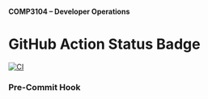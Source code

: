 #### COMP3104 – Developer Operations



# GitHub Action Status Badge
[![CI](https://github.com/FullStackJiung/COMP3104/actions/workflows/ci.yml/badge.svg)](https://github.com/FullStackJiung/COMP3104/actions/workflows/ci.yml)
### Pre-Commit Hook ###